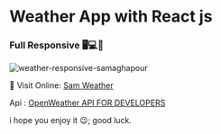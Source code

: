 # **Weather App with React js**

### Full Responsive 🖥💻📱

![weather-responsive-samaghapour](https://user-images.githubusercontent.com/83834084/131394643-8b78198b-d357-4079-8ad0-4f5de47906a5.jpg)

👀 Visit Online: [Sam Weather](https://weather-samaghapour.vercel.app/)

Api : [OpenWeather API FOR DEVELOPERS](https://openweathermap.org/api)

i hope you enjoy it 😉;
good luck.
